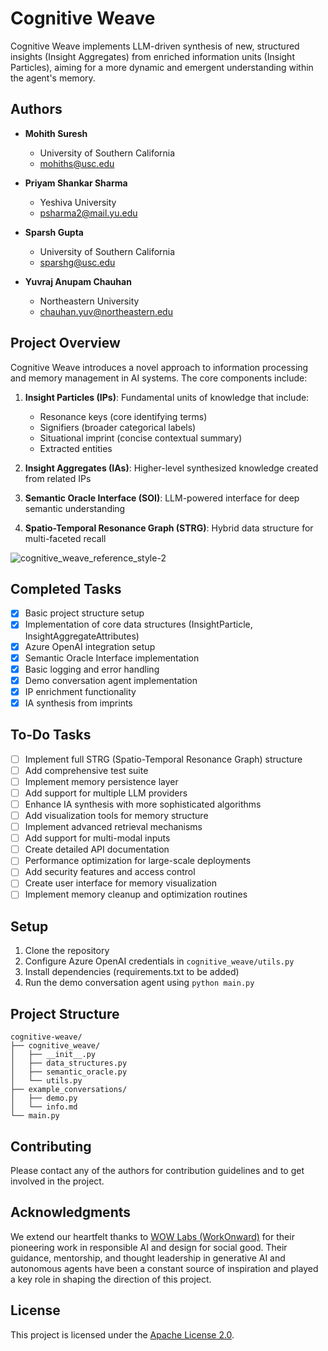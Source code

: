 # Cognitive Weave

Cognitive Weave implements LLM-driven synthesis of new, structured insights (Insight Aggregates) from enriched information units (Insight Particles), aiming for a more dynamic and emergent understanding within the agent's memory.

## Authors

- **Mohith Suresh**
  - University of Southern California
  - mohiths@usc.edu

- **Priyam Shankar Sharma**
  - Yeshiva University
  - psharma2@mail.yu.edu

- **Sparsh Gupta**
  - University of Southern California
  - sparshg@usc.edu

- **Yuvraj Anupam Chauhan**
  - Northeastern University
  - chauhan.yuv@northeastern.edu

## Project Overview

Cognitive Weave introduces a novel approach to information processing and memory management in AI systems. The core components include:

1. **Insight Particles (IPs)**: Fundamental units of knowledge that include:
   - Resonance keys (core identifying terms)
   - Signifiers (broader categorical labels)
   - Situational imprint (concise contextual summary)
   - Extracted entities

2. **Insight Aggregates (IAs)**: Higher-level synthesized knowledge created from related IPs
3. **Semantic Oracle Interface (SOI)**: LLM-powered interface for deep semantic understanding
4. **Spatio-Temporal Resonance Graph (STRG)**: Hybrid data structure for multi-faceted recall

![cognitive_weave_reference_style-2](https://github.com/user-attachments/assets/36ce01c2-50b0-46b6-842f-b22dcbbc4769)

## Completed Tasks

- [x] Basic project structure setup
- [x] Implementation of core data structures (InsightParticle, InsightAggregateAttributes)
- [x] Azure OpenAI integration setup
- [x] Semantic Oracle Interface implementation
- [x] Basic logging and error handling
- [x] Demo conversation agent implementation
- [x] IP enrichment functionality
- [x] IA synthesis from imprints

## To-Do Tasks

- [ ] Implement full STRG (Spatio-Temporal Resonance Graph) structure
- [ ] Add comprehensive test suite
- [ ] Implement memory persistence layer
- [ ] Add support for multiple LLM providers
- [ ] Enhance IA synthesis with more sophisticated algorithms
- [ ] Add visualization tools for memory structure
- [ ] Implement advanced retrieval mechanisms
- [ ] Add support for multi-modal inputs
- [ ] Create detailed API documentation
- [ ] Performance optimization for large-scale deployments
- [ ] Add security features and access control
- [ ] Create user interface for memory visualization
- [ ] Implement memory cleanup and optimization routines

## Setup

1. Clone the repository
2. Configure Azure OpenAI credentials in `cognitive_weave/utils.py`
3. Install dependencies (requirements.txt to be added)
4. Run the demo conversation agent using `python main.py`

## Project Structure

```
cognitive-weave/
├── cognitive_weave/
│   ├── __init__.py
│   ├── data_structures.py
│   ├── semantic_oracle.py
│   └── utils.py
├── example_conversations/
│   ├── demo.py
│   └── info.md
└── main.py
```

## Contributing

Please contact any of the authors for contribution guidelines and to get involved in the project.

## Acknowledgments

We extend our heartfelt thanks to [WOW Labs (WorkOnward)](https://labs.workonward.org) for their pioneering work in responsible AI and design for social good. Their guidance, mentorship, and thought leadership in generative AI and autonomous agents have been a constant source of inspiration and played a key role in shaping the direction of this project.

## License

This project is licensed under the [Apache License 2.0](https://www.apache.org/licenses/LICENSE-2.0).

